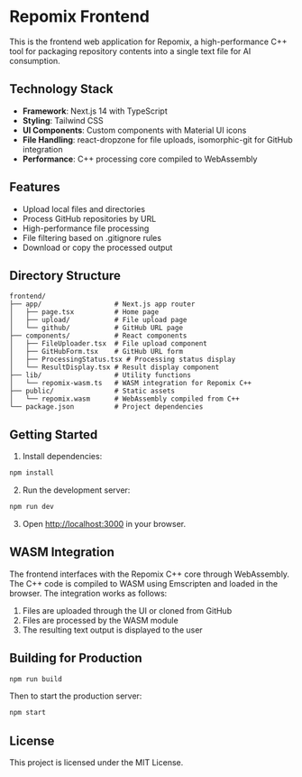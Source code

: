 # Repomix Frontend

This is the frontend web application for Repomix, a high-performance C++ tool for packaging repository contents into a single text file for AI consumption.

## Technology Stack

- **Framework**: Next.js 14 with TypeScript
- **Styling**: Tailwind CSS
- **UI Components**: Custom components with Material UI icons
- **File Handling**: react-dropzone for file uploads, isomorphic-git for GitHub integration
- **Performance**: C++ processing core compiled to WebAssembly

## Features

- Upload local files and directories
- Process GitHub repositories by URL
- High-performance file processing
- File filtering based on .gitignore rules
- Download or copy the processed output

## Directory Structure

```
frontend/
├── app/                  # Next.js app router
│   ├── page.tsx          # Home page
│   ├── upload/           # File upload page
│   └── github/           # GitHub URL page
├── components/           # React components
│   ├── FileUploader.tsx  # File upload component
│   ├── GitHubForm.tsx    # GitHub URL form
│   ├── ProcessingStatus.tsx # Processing status display
│   └── ResultDisplay.tsx # Result display component
├── lib/                  # Utility functions
│   └── repomix-wasm.ts   # WASM integration for Repomix C++
├── public/               # Static assets
│   └── repomix.wasm      # WebAssembly compiled from C++
└── package.json          # Project dependencies
```

## Getting Started

1. Install dependencies:

```bash
npm install
```

2. Run the development server:

```bash
npm run dev
```

3. Open [http://localhost:3000](http://localhost:3000) in your browser.

## WASM Integration

The frontend interfaces with the Repomix C++ core through WebAssembly. The C++ code is compiled to WASM using Emscripten and loaded in the browser. The integration works as follows:

1. Files are uploaded through the UI or cloned from GitHub
2. Files are processed by the WASM module
3. The resulting text output is displayed to the user

## Building for Production

```bash
npm run build
```

Then to start the production server:

```bash
npm start
```

## License

This project is licensed under the MIT License.